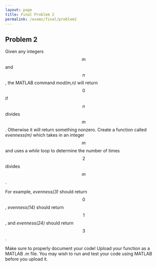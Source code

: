 ```yaml
---
layout: page
title: Final Problem 2
permalink: /exams/final/problem2
---
```


## Problem 2

Given any integers $$m$$ and $$n$$, the MATLAB command *mod(m,n)* will return $$0$$ if $$n$$ divides $$m$$.  Otherwise it will return something nonzero.
Create a function called *evenness(m)* which takes in an integer $$m$$ and uses a *while* loop to determine the number of times $$2$$ divides $$m$$.

For example, *evenness(3)* should return $$0$$, *evenness(14)* should return $$1$$, and *evenness(24)* should return $$3$$.

Make sure to properly document your code!
Upload your function as a MATLAB .m file.  You may wish to run and test your code using MATLAB before you upload it.


